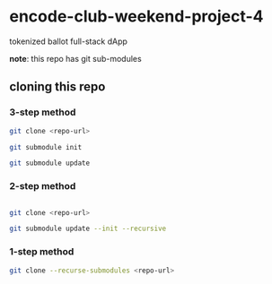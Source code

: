 # encode-club-weekend-project-4

tokenized ballot full-stack dApp

**note**: this repo has git sub-modules

## cloning this repo

### 3-step method

```bash
git clone <repo-url>

git submodule init

git submodule update

```

### 2-step method

```bash

git clone <repo-url>

git submodule update --init --recursive

```

### 1-step method

```bash
git clone --recurse-submodules <repo-url>
```
